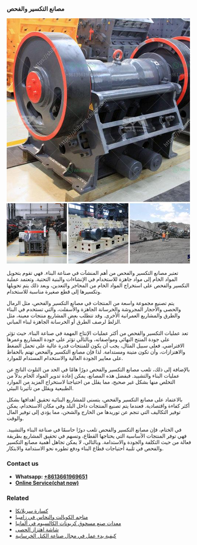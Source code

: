 <h3>مصانع التكسير والفحص</h3><img src='1701853423.jpg' alt=''><p>تعتبر مصانع التكسير والفحص من أهم المنشآت في صناعة البناء. فهي تقوم بتحويل المواد الخام إلى مواد جاهزة للاستخدام في الإنشاءات والبنية التحتية. وتعتمد عملية التكسير والفحص على استخراج المواد الخام من المحاجر والتعدين، وبعد ذلك يتم تحويلها وتكسيرها إلى قطع صغيرة مناسبة للاستخدام.</p><p>يتم تصنيع مجموعة واسعة من المنتجات في مصانع التكسير والفحص، مثل الرمال والحصى والأحجار المجروشة والخرسانة الجاهزة والأسفلت، والتي تستخدم في البناء والطرق والمشاريع العمرانية الأخرى. وقد تتطلب بعض المشاريع منتجات معينة، مثل الزلط لرصف الطرق أو الخرسانة الجاهزة لبناء المباني.</p><p>تعد عمليات التكسير والفحص من أكثر عمليات الإنتاج المهمة في صناعة البناء. حيث تؤثر على جودة المنتج النهائي ومواصفاته، وبالتالي تؤثر على جودة المشاريع وعمرها الافتراضي. فعلى سبيل المثال، يجب أن يكون للمنتجات قدرة عالية على تحمل الضغط والاهتزازات، وأن تكون متينة ومستدامة. لذا فإن مصانع التكسير والفحص تهتم بالحفاظ على معايير الجودة العالية والاستخدام المستدام للموارد.</p><p>بالإضافة إلى ذلك، تلعب مصانع التكسير والفحص دورًا هامًا في الحد من التلوث الناتج عن عمليات البناء والتشييد. فبفضل هذه المصانع، يمكن إعادة تدوير المواد الخام بدلاً من التخلص منها بشكل غير صحيح، مما يقلل من احتياجنا لاستخراج المزيد من الموارد الطبيعية ويقلل من تأثيرنا البيئي.</p><p>بالاعتماد على مصانع التكسير والفحص، يتسنى للمشاريع البنائية تحقيق أهدافها بشكل أكثر كفاءة واقتصادية. فعندما يتم تصنيع المنتجات داخل البلد وفي مكان الاستخدام، يمكن توفير التكاليف التي تنجم عن توريدها من الخارج والشحن، مما يؤدي إلى توفير المال والوقت.</p><p>في الختام، فإن مصانع التكسير والفحص تلعب دورًا حاسمًا في صناعة البناء والتشييد. فهي توفر المنتجات الأساسية التي يحتاجها القطاع، وتسهم في تحقيق المشاريع بطريقة فعالة من حيث التكلفة والجودة والاستدامة. وبالتالي، لا يمكن تجاهل أهمية مصانع التكسير والفحص في تلبية احتياجات قطاع البناء ودفع تطوره نحو الاستدامة والابتكار.</p><h3>Contact us</h3><ul><li><strong>Whatsapp:&nbsp;<a href="https://wa.me/8613661969651">+8613661969651</a></strong></li><li><a href="https://swt.shibang-china.com/?git&amp;zhl&amp;مصانع التكسير والفحص"><strong>Online Service(chat now)</strong></a></li></ul><h3>Related</h3><ul><li><a href='كسارة سريلانكا.md'>كسارة سريلانكا</a></li><li><a href='مناجم الكوبالت والنحاس في زامبيا.md'>مناجم الكوبالت والنحاس في زامبيا</a></li><li><a href='معدات صنع مسحوق كربونات الكالسيوم في ألمانيا.md'>معدات صنع مسحوق كربونات الكالسيوم في ألمانيا</a></li><li><a href='شاشة اهتزاز الحصى.md'>شاشة اهتزاز الحصى</a></li><li><a href='كيفية بدء عمل في مجال صناعة الكتل الخرسانية.md'>كيفية بدء عمل في مجال صناعة الكتل الخرسانية</a></li></ul>